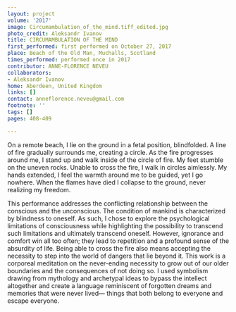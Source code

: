 ```yaml
---
layout: project
volume: '2017'
image: Circumambulation_of_the_mind.tiff_edited.jpg
photo_credit: Aleksandr Ivanov
title: CIRCUMAMBULATION OF THE MIND
first_performed: first performed on October 27, 2017
place: Beach of the Old Man, Muchalls, Scotland
times_performed: performed once in 2017
contributor: ANNE-FLORENCE NEVEU
collaborators:
- Aleksandr Ivanov
home: Aberdeen, United Kingdom
links: []
contact: anneflorence.neveu@gmail.com
footnote: ''
tags: []
pages: 408-409

---
```


On a remote beach, I lie on the ground in a fetal position, blindfolded. A line of fire gradually surrounds me, creating a circle. As the fire progresses around me, I stand up and walk inside of the circle of fire. My feet stumble on the uneven rocks. Unable to cross the fire, I walk in circles aimlessly. My hands extended, I feel the warmth around me to be guided, yet I go nowhere. When the flames have died I collapse to the ground, never realizing my freedom.

This performance addresses the conflicting relationship between the conscious and the unconscious. The condition of mankind is characterized by blindness to oneself. As such, I chose to explore the psychological limitations of consciousness while highlighting the possibility to transcend such limitations and ultimately transcend oneself. However, ignorance and comfort win all too often; they lead to repetition and a profound sense of the absurdity of life. Being able to cross the fire also means accepting the necessity to step into the world of dangers that lie beyond it. This work is a corporeal meditation on the never-ending necessity to grow out of our older boundaries and the consequences of not doing so. I used symbolism drawing from mythology and archetypal ideas to bypass the intellect altogether and create a language reminiscent of forgotten dreams and memories that were never lived— things that both belong to everyone and escape everyone.
